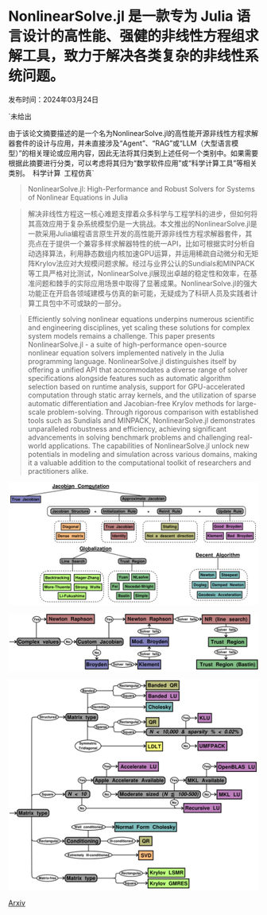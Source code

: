 # NonlinearSolve.jl 是一款专为 Julia 语言设计的高性能、强健的非线性方程组求解工具，致力于解决各类复杂的非线性系统问题。

发布时间：2024年03月24日

`未给出

由于该论文摘要描述的是一个名为NonlinearSolve.jl的高性能开源非线性方程求解器套件的设计与应用，并未直接涉及“Agent”、“RAG”或“LLM（大型语言模型）”的相关理论或应用内容，因此无法将其归类到上述任何一个类别中。如果需要根据此摘要进行分类，可以考虑将其归为“数学软件应用”或“科学计算工具”等相关类别。` `科学计算` `工程仿真`

> NonlinearSolve.jl: High-Performance and Robust Solvers for Systems of Nonlinear Equations in Julia

> 解决非线性方程这一核心难题支撑着众多科学与工程学科的进步，但如何将其高效应用于复杂系统模型仍是一大挑战。本文推出的NonlinearSolve.jl是一款采用Julia编程语言原生开发的高性能开源非线性方程求解器套件，其亮点在于提供一个兼容多样求解器特性的统一API，比如可根据实时分析自动选择算法，利用静态数组内核加速GPU运算，并运用稀疏自动微分和无矩阵Krylov法应对大规模问题求解。经过与业界公认的Sundials和MINPACK等工具严格对比测试，NonlinearSolve.jl展现出卓越的稳定性和效率，在基准问题和棘手的实际应用场景中取得了显著成果。NonlinearSolve.jl的强大功能正在开启各领域建模与仿真的新可能，无疑成为了科研人员及实践者计算工具包中不可或缺的一部分。

> Efficiently solving nonlinear equations underpins numerous scientific and engineering disciplines, yet scaling these solutions for complex system models remains a challenge. This paper presents NonlinearSolve.jl - a suite of high-performance open-source nonlinear equation solvers implemented natively in the Julia programming language. NonlinearSolve.jl distinguishes itself by offering a unified API that accommodates a diverse range of solver specifications alongside features such as automatic algorithm selection based on runtime analysis, support for GPU-accelerated computation through static array kernels, and the utilization of sparse automatic differentiation and Jacobian-free Krylov methods for large-scale problem-solving. Through rigorous comparison with established tools such as Sundials and MINPACK, NonlinearSolve.jl demonstrates unparalleled robustness and efficiency, achieving significant advancements in solving benchmark problems and challenging real-world applications. The capabilities of NonlinearSolve.jl unlock new potentials in modeling and simulation across various domains, making it a valuable addition to the computational toolkit of researchers and practitioners alike.

![NonlinearSolve.jl 是一款专为 Julia 语言设计的高性能、强健的非线性方程组求解工具，致力于解决各类复杂的非线性系统问题。](../../../paper_images/2403.16341/x1.png)

![NonlinearSolve.jl 是一款专为 Julia 语言设计的高性能、强健的非线性方程组求解工具，致力于解决各类复杂的非线性系统问题。](../../../paper_images/2403.16341/x2.png)

![NonlinearSolve.jl 是一款专为 Julia 语言设计的高性能、强健的非线性方程组求解工具，致力于解决各类复杂的非线性系统问题。](../../../paper_images/2403.16341/x3.png)

[Arxiv](https://arxiv.org/abs/2403.16341)